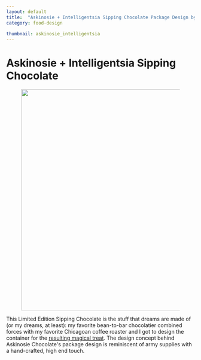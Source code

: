 ```yaml
---
layout: default
title:  "Askinosie + Intelligentsia Sipping Chocolate Package Design by"
category: food-design

thumbnail: askinosie_intelligentsia
---
```


# Askinosie + Intelligentsia Sipping Chocolate

<figure>
	<img src="{{ site.baseurl}}/images/askinosie_intelligentsia_02.jpg" width="790" height="592">
</figure>

This Limited Edition Sipping Chocolate is the stuff that dreams are made of (or my dreams, at least): my favorite bean-to-bar chocolatier combined forces with my favorite Chicagoan coffee roaster and I got to design the container for the [resulting magical treat](http://www.askinosie.com/p-175-limited-edition-sipping-chocolate-intelligentsia-coffee.aspx). The design concept behind Askinosie Chocolate's package design is reminiscent of army supplies with a hand-crafted, high end touch.

